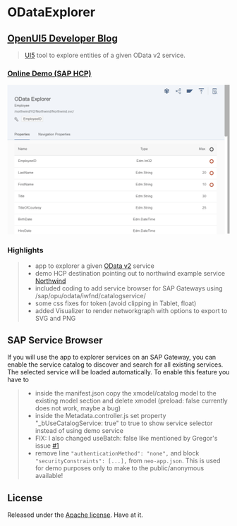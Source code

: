 # ODataExplorer

## [OpenUI5 Developer Blog](http://openui5.blogspot.com/2017/12/odata-explorer.html)

> [UI5](http://openui5.org/) tool to explore entities of a given OData v2 service.

### [Online Demo (SAP HCP)](https://odataexplorer-p1940953245trial.dispatcher.hanatrial.ondemand.com/index.html)

![Screenshot](ODataExplorer.gif)

### Highlights

> - app to explorer a given [OData v2](http://www.odata.org/documentation/odata-version-2-0/) service
> - demo HCP destination pointing out to northwind example service [Northwind](http://services.odata.org/V2/Northwind/Northwind.svc/) 
> - included coding to add service browser for SAP Gateways using /sap/opu/odata/iwfnd/catalogservice/
> - some css fixes for token (avoid clipping in Tablet, float) 
> - added Visualizer to render networkgraph with options to export to SVG and PNG 

## SAP Service Browser

If you will use the app to explorer services on an SAP Gateway, you can enable the service catalog to discover and search for all existing services.
The selected service will be loaded automatically. To enable this feature you have to
> - inside the manifest.json copy the xmodel/catalog model to the existing model section and delete xmodel (preload: false currently does not work, maybe a bug)  
> - inside the Metadata.controller.js set property "_bUseCatalogService: true" to true to show service selector instead of using demo service
> - FIX: I also changed useBatch: false like mentioned by Gregor's issue [#1](https://github.com/hschaefer123/odataexplorer/issues/1)
> - remove line ```"authenticationMethod": "none",``` and block ```"securityConstraints": [...],``` from ```neo-app.json```. This is used for demo purposes only to make to the public/anonymous available!

## License

Released under the [Apache license](http://www.apache.org/licenses/). Have at it.
